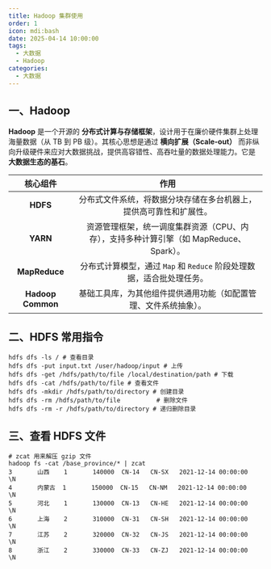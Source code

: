 ```yaml
---
title: Hadoop 集群使用
order: 1
icon: mdi:bash
date: 2025-04-14 10:00:00
tags:
  - 大数据
  - Hadoop
categories:
  - 大数据
---
```


## 一、Hadoop 

**Hadoop** 是一个开源的 **分布式计算与存储框架**，设计用于在廉价硬件集群上处理海量数据（从 TB 到 PB 级）。其核心思想是通过 **横向扩展（Scale-out）** 而非纵向升级硬件来应对大数据挑战，提供高容错性、高吞吐量的数据处理能力。它是 **大数据生态的基石**。

|     核心组件      |                             作用                             |
| :---------------: | :----------------------------------------------------------: |
|     **HDFS**      | 分布式文件系统，将数据分块存储在多台机器上，提供高可靠性和扩展性。 |
|     **YARN**      | 资源管理框架，统一调度集群资源（CPU、内存），支持多种计算引擎（如 MapReduce、Spark）。 |
|   **MapReduce**   | 分布式计算模型，通过 `Map` 和 `Reduce` 阶段处理数据，适合批处理任务。 |
| **Hadoop Common** | 基础工具库，为其他组件提供通用功能（如配置管理、文件系统抽象）。 |


## 二、HDFS 常用指令

```shell
hdfs dfs -ls / # 查看目录
hdfs dfs -put input.txt /user/hadoop/input # 上传
hdfs dfs -get /hdfs/path/to/file /local/destination/path # 下载
hdfs dfs -cat /hdfs/path/to/file # 查看文件
hdfs dfs -mkdir /hdfs/path/to/directory # 创建目录
hdfs dfs -rm /hdfs/path/to/file          # 删除文件
hdfs dfs -rm -r /hdfs/path/to/directory # 递归删除目录
```

## 三、查看 HDFS 文件

```shell
# zcat 用来解压 gzip 文件
hadoop fs -cat /base_province/* | zcat 
3       山西    1       140000  CN-14   CN-SX   2021-12-14 00:00:00     \N
4       内蒙古  1       150000  CN-15   CN-NM   2021-12-14 00:00:00     \N
5       河北    1       130000  CN-13   CN-HE   2021-12-14 00:00:00     \N
6       上海    2       310000  CN-31   CN-SH   2021-12-14 00:00:00     \N
7       江苏    2       320000  CN-32   CN-JS   2021-12-14 00:00:00     \N
8       浙江    2       330000  CN-33   CN-ZJ   2021-12-14 00:00:00     \N
```

